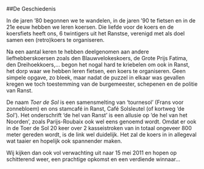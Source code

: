 ##De Geschiedenis

In de jaren ’80 begonnen we te wandelen, in de jaren ’90 te fietsen en in de 21e eeuw hebben we leren koersen. Die liefde voor de koers en de koersfiets heeft ons, 6 twintigers uit het Ranstse, verenigd met als doel samen een (retro)koers te organiseren.

Na een aantal keren te hebben deelgenomen aan andere liefhebberskoersen zoals den Blauwvelokeskoers, de Grote Prijs Fatima, den Dreihoekkoers,… begon het nogal hard te kriebelen om ook in Ranst, het dorp waar we hebben leren fietsen, een koers te organiseren. Geen simpele opgave, zo bleek, maar nadat de puzzel in elkaar was gevallen kregen we toch toestemming van de burgemeester, schepenen en de politie van Ranst. 

De naam *Toer de Sol* is een samensmelting van ‘tournesol’ (Frans voor zonnebloem) en ons stamcafé in Ranst, Café Solsleutel (of kortweg ‘de Sol’). Het onderschrift ‘de hel van Ranst’ is een allusie op ‘de hel van het Noorden’, zoals Parijs-Roubaix ook wel eens genoemd wordt. Omdat er ook in de Toer de Sol 20 keer over 2 kasseistroken van in totaal ongeveer 800 meter gereden wordt, is de link wel duidelijk. Het zal de koers in in allegeval wat taaier en hopelijk ook spannender maken.

Wij kijken dan ook vol verwachting uit naar 15 mei 2011 en hopen op schitterend weer, een prachtige opkomst en een verdiende winnaar…
